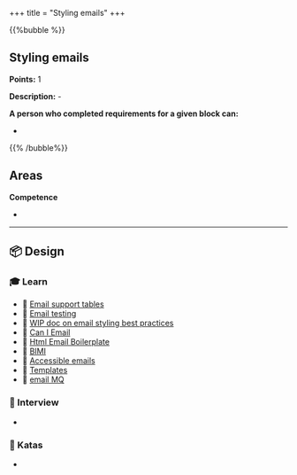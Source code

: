 +++
title = "Styling emails"
+++

{{%bubble %}}

## Styling emails

**Points:** 1

**Description:** -

**A person who completed requirements for a given block can:**

-

{{% /bubble%}}

## Areas

**Competence**

-

---

## 📦 Design

### 🎓 Learn

* 📗 [Email support tables](https://www.campaignmonitor.com/css/)
* 📗 [Email testing](https://www.emailonacid.com/)
* 📗 [WIP doc on email styling best practices](https://docs.google.com/document/d/1s6DcsUJl57ugbjPqd9ff-GAYBNpYNAhhP1PFfGBSSiw/edit#)
* 📗 [Can I Email](https://www.caniemail.com/)
* 📗 [Html Email Boilerplate](http://htmlemailboilerplate.com/) 
* 📗 [BIMI](https://www.emailonacid.com/papers/bimi-implementation-what-to-expect/) 
* 📗 [Accessible emails](https://www.emailonacid.com/blog/article/email-development/how-to-code-accessible-emails/) 
* 📗 [Templates](https://www.emailonacid.com/blog/article/email-development/600_free_email_templates/) 
* 📗 [email MQ](https://www.emailonacid.com/blog/article/email-development/emailology_media_queries_demystified_min-width_and_max-width/)

### 🎤 Interview

- 

### 📝 Katas

- 
